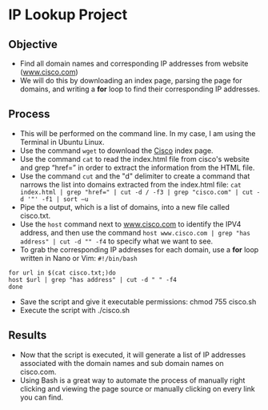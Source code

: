 # **IP Lookup Project**

## **Objective**
- Find all domain names and corresponding IP addresses from website (www.cisco.com)
- We will do this by downloading an index page, parsing the page for domains, and writing a **for** loop to find their corresponding IP addresses.

## **Process**
- This will be performed on the command line. In my case, I am using the Terminal in Ubuntu Linux.
- Use the command `wget` to download the [Cisco](https://www.cisco.com) index page.
- Use the command `cat` to read the index.html file from cisco's website and grep “href=” in order to extract the information from the HTML file.
- Use the command `cut` and the "d" delimiter to create a command that narrows the list into domains extracted from the index.html file: `cat index.html | grep "href=" | cut -d / -f3 | grep "cisco.com" | cut -d '"' -f1 | sort –u`
- Pipe the output, which is a list of domains, into a new file called cisco.txt.
- Use the `host` command next to www.cisco.com to identify the IPV4 address, and then use the command `host www.cisco.com | grep "has address" | cut -d "" -f4` to specify what we want to see.
- To grab the corresponding IP addresses for each domain, use a **for** loop written in Nano or Vim: 
`#!/bin/bash`

`for url in $(cat cisco.txt;)do`  
`host $url | grep "has address" | cut -d " " -f4`  
`done` 

- Save the script and give it executable permissions: chmod 755 cisco.sh
- Execute the script with ./cisco.sh

## **Results**
- Now that the script is executed, it will generate a list of IP addresses associated with the domain names and sub domain names on cisco.com.
- Using Bash is a great way to automate the process of manually right clicking and viewing the page source or manually clicking on every link you can find.
